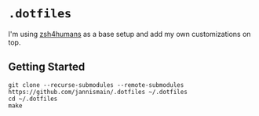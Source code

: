 # `.dotfiles`

I'm using [zsh4humans](https://github.com/romkatv/zsh4humans) as a base setup and add my own customizations on top.

## Getting Started

```console
git clone --recurse-submodules --remote-submodules https://github.com/jannismain/.dotfiles ~/.dotfiles
cd ~/.dotfiles
make
```
